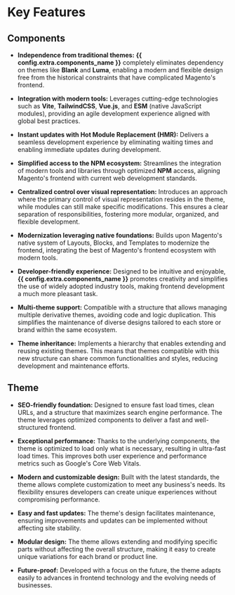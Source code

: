 # Key Features

## Components

- **Independence from traditional themes:** **{{ config.extra.components_name }}** completely eliminates dependency on themes like **Blank** and **Luma**, enabling a modern and flexible design free from the historical constraints that have complicated Magento's frontend.

- **Integration with modern tools:** Leverages cutting-edge technologies such as **Vite**, **TailwindCSS**, **Vue.js**, and **ESM** (native JavaScript modules), providing an agile development experience aligned with global best practices.

- **Instant updates with Hot Module Replacement (HMR):** Delivers a seamless development experience by eliminating waiting times and enabling immediate updates during development.

- **Simplified access to the NPM ecosystem:** Streamlines the integration of modern tools and libraries through optimized **NPM** access, aligning Magento's frontend with current web development standards.

- **Centralized control over visual representation:** Introduces an approach where the primary control of visual representation resides in the theme, while modules can still make specific modifications. This ensures a clear separation of responsibilities, fostering more modular, organized, and flexible development.

- **Modernization leveraging native foundations:** Builds upon Magento's native system of Layouts, Blocks, and Templates to modernize the frontend, integrating the best of Magento's frontend ecosystem with modern tools.

- **Developer-friendly experience:** Designed to be intuitive and enjoyable, **{{ config.extra.components_name }}** promotes creativity and simplifies the use of widely adopted industry tools, making frontend development a much more pleasant task.

- **Multi-theme support:** Compatible with a structure that allows managing multiple derivative themes, avoiding code and logic duplication. This simplifies the maintenance of diverse designs tailored to each store or brand within the same ecosystem.

- **Theme inheritance:** Implements a hierarchy that enables extending and reusing existing themes. This means that themes compatible with this new structure can share common functionalities and styles, reducing development and maintenance efforts.

## Theme

- **SEO-friendly foundation:** Designed to ensure fast load times, clean URLs, and a structure that maximizes search engine performance. The theme leverages optimized components to deliver a fast and well-structured frontend.

- **Exceptional performance:** Thanks to the underlying components, the theme is optimized to load only what is necessary, resulting in ultra-fast load times. This improves both user experience and performance metrics such as Google's Core Web Vitals.

- **Modern and customizable design:** Built with the latest standards, the theme allows complete customization to meet any business's needs. Its flexibility ensures developers can create unique experiences without compromising performance.

- **Easy and fast updates:** The theme's design facilitates maintenance, ensuring improvements and updates can be implemented without affecting site stability.

- **Modular design:** The theme allows extending and modifying specific parts without affecting the overall structure, making it easy to create unique variations for each brand or product line.

- **Future-proof:** Developed with a focus on the future, the theme adapts easily to advances in frontend technology and the evolving needs of businesses.
